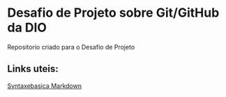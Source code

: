 # Desafio de Projeto sobre Git/GitHub da DIO
Repositorio criado para o Desafio de Projeto 

## Links uteis:
[Syntaxebasica Markdown](https://www.markdownguide.org/basic-syntax/)
